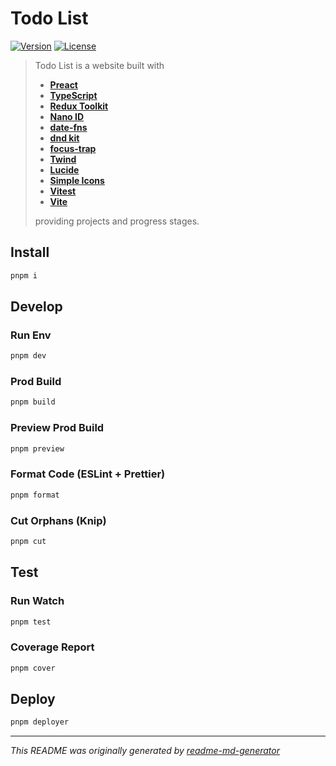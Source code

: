 # Todo List
[![Version](https://img.shields.io/badge/dynamic/json?url=https://raw.githubusercontent.com/eldarlrd/todo-list/main/package.json&query=version&logo=git-extensions&label=version&labelColor=475569&color=0284c7)](https://github.com/eldarlrd/todo-list/blob/main/package.json)
[![License](https://img.shields.io/badge/dynamic/json?url=https://raw.githubusercontent.com/eldarlrd/todo-list/main/package.json&query=license&logo=open-source-initiative&logoColor=fff&label=license&labelColor=475569&color=c026d3)](https://github.com/eldarlrd/todo-list/blob/main/LICENSE)

> Todo List is a website built with
> - **[Preact](https://preactjs.com)**
> - **[TypeScript](https://typescriptlang.org)**
> - **[Redux Toolkit](https://redux-toolkit.js.org)**
> - **[Nano ID](https://zelark.github.io/nano-id-cc)**
> - **[date-fns](https://date-fns.org)**
> - **[dnd kit](https://dndkit.com)**
> - **[focus-trap](https://focus-trap.github.io/focus-trap)**
> - **[Twind](https://twind.style)**
> - **[Lucide](https://lucide.dev)**
> - **[Simple Icons](https://simpleicons.org)**
> - **[Vitest](https://vitest.dev)**
> - **[Vite](https://vite.dev)**
>
> providing projects and progress stages.

## Install
```sh
pnpm i
```
## Develop
### Run Env
```sh
pnpm dev
```
### Prod Build
```sh
pnpm build
```
### Preview Prod Build
```sh
pnpm preview
```
### Format Code (ESLint + Prettier)
```sh
pnpm format
```
### Cut Orphans (Knip)
```sh
pnpm cut
```
## Test
### Run Watch
```sh
pnpm test
```
### Coverage Report
```sh
pnpm cover
```
## Deploy
```sh
pnpm deployer
```
***
*This README was originally generated by [readme-md-generator](https://github.com/kefranabg/readme-md-generator)*
